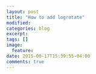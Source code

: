 ```yaml
---
layout: post
title: "How to add logrotate"
modified:
categories: blog
excerpt:
tags: []
image:
  feature:
date: 2015-00-17T15:39:55-04:00
comments: true
---
```

